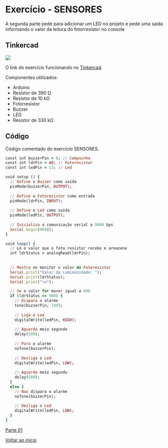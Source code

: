 # Exercício - SENSORES

A segunda parte pede para adicionar um LED no projeto e pede uma saída informando o valor da leitura do fotorresistor no console

## Tinkercad

![](https://csg.tinkercad.com/things/47HnBBpB26J/t725.png?rev=1618770255111000000&s=&v=1&type=circuits)

O link do exercício funcionando no [Tinkercad](https://www.tinkercad.com/things/d8GCXuL0WGL-sensores-parte-2).

Componentes utilizados: 

- Arduino
- Resistor de 390 Ω
- Resistor de 10 kΩ
- Fotorresistor
- Buzzer
- LED
- Resistor de 330 kΩ

## Código
Código comentado do exercício SENSORES.

````ruby
const int buzzerPin = 8; // Campainha
const int ldrPin = A0; // Fotoresistor
const int ledPin = 13; // Led

void setup () {
  // Define o Buzzer como saída
  pinMode(buzzerPin, OUTPUT);
  
  // Define o Fotoresistor como entrada
  pinMode(ldrPin, INPUT);
  
  // Define o Led como saída
  pinMode(ledPin, OUTPUT);
  
  // Inicializa a comunicação serial a 9600 bps
  Serial.begin(9600);
}

void loop() {
  // Lê o valor que o foto resistor recebe e armazena
  int ldrStatus = analogRead(ldrPin);
  
  
  // Mostra no monitor o valor do Fotoresistor
  Serial.print("Valor da Luminosidade: ");
  Serial.print(ldrStatus);
  Serial.print("\n");

  // Se o valor for menor igual a 900
  if (ldrStatus <= 900) {
    // Dispara o alarme
    tone(buzzerPin, 100);
    
    // Liga o Led
  	digitalWrite(ledPin, HIGH);
    
    // Aguarda meio segundo
    delay(500); 
	
    // Para o alarme
    noTone(buzzerPin); 
    
    // Desliga o Led
    digitalWrite(ledPin, LOW);
    
    // Aguarda meio segundo
    delay(500);      
  }
  else {
    // Nao dispara o alarme
    noTone(buzzerPin);
    
    // Desliga o Led
    digitalWrite(ledPin, LOW);
  }
}

````
[Parte 01](https://github.com/MagdielCS/trabalho_STR/tree/main/Lab04-STR/Parte_1)

[Voltar ao inicio](https://github.com/MagdielCS/trabalho_STR)
